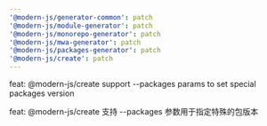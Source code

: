 ```yaml
---
'@modern-js/generator-common': patch
'@modern-js/module-generator': patch
'@modern-js/monorepo-generator': patch
'@modern-js/mwa-generator': patch
'@modern-js/packages-generator': patch
'@modern-js/create': patch
---
```


feat: @modern-js/create support --packages params to set special packages version

feat: @modern-js/create 支持 --packages 参数用于指定特殊的包版本
